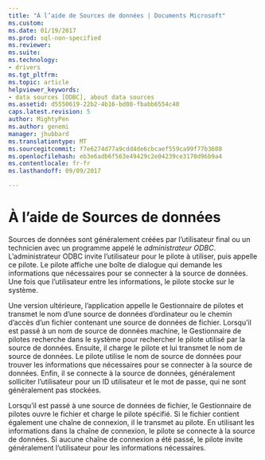 ```yaml
---
title: "À l’aide de Sources de données | Documents Microsoft"
ms.custom: 
ms.date: 01/19/2017
ms.prod: sql-non-specified
ms.reviewer: 
ms.suite: 
ms.technology:
- drivers
ms.tgt_pltfrm: 
ms.topic: article
helpviewer_keywords:
- data sources [ODBC], about data sources
ms.assetid: d5550619-22b2-4b16-bd08-fbabb6554c40
caps.latest.revision: 5
author: MightyPen
ms.author: genemi
manager: jhubbard
ms.translationtype: MT
ms.sourcegitcommit: f7e6274d77a9cdd4de6cbcaef559ca99f77b3608
ms.openlocfilehash: eb3e6adb6f563e49429c2e04239ce3170d96b9a4
ms.contentlocale: fr-fr
ms.lasthandoff: 09/09/2017

---
```

# <a name="using-data-sources"></a>À l’aide de Sources de données
Sources de données sont généralement créées par l’utilisateur final ou un technicien avec un programme appelé le *administrateur ODBC*. L’administrateur ODBC invite l’utilisateur pour le pilote à utiliser, puis appelle ce pilote. Le pilote affiche une boîte de dialogue qui demande les informations que nécessaires pour se connecter à la source de données. Une fois que l’utilisateur entre les informations, le pilote stocke sur le système.  
  
 Une version ultérieure, l’application appelle le Gestionnaire de pilotes et transmet le nom d’une source de données d’ordinateur ou le chemin d’accès d’un fichier contenant une source de données de fichier. Lorsqu’il est passé à un nom de source de données machine, le Gestionnaire de pilotes recherche dans le système pour rechercher le pilote utilisé par la source de données. Ensuite, il charge le pilote et lui transmet le nom de source de données. Le pilote utilise le nom de source de données pour trouver les informations que nécessaires pour se connecter à la source de données. Enfin, il se connecte à la source de données, généralement solliciter l’utilisateur pour un ID utilisateur et le mot de passe, qui ne sont généralement pas stockées.  
  
 Lorsqu’il est passé à une source de données de fichier, le Gestionnaire de pilotes ouvre le fichier et charge le pilote spécifié. Si le fichier contient également une chaîne de connexion, il le transmet au pilote. En utilisant les informations dans la chaîne de connexion, le pilote se connecte à la source de données. Si aucune chaîne de connexion a été passé, le pilote invite généralement l’utilisateur pour les informations nécessaires.

